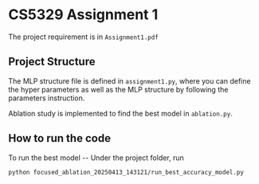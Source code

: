 # CS5329 Assignment 1
The project requirement is in `Assignment1.pdf`

## Project Structure
The MLP structure file is defined in `assignment1.py`, where you can define the hyper parameters as well as the MLP structure by following the parameters instruction.

Ablation study is implemented to find the best model in `ablation.py`.

## How to run the code

To run the best model -- Under the project folder, run 

`python focused_ablation_20250413_143121/run_best_accuracy_model.py`
